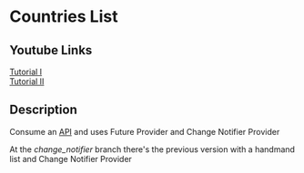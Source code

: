 # Countries List

## Youtube Links
[Tutorial I](https://youtu.be/WgqCViLMTO8)              
[Tutorial II](https://youtu.be/VXyLUAYvvMk)

## Description

Consume an [API](https://restcountries.eu/) and uses Future Provider and Change Notifier Provider

At the *change_notifier* branch there's the previous version with a handmand list and Change Notifier Provider
